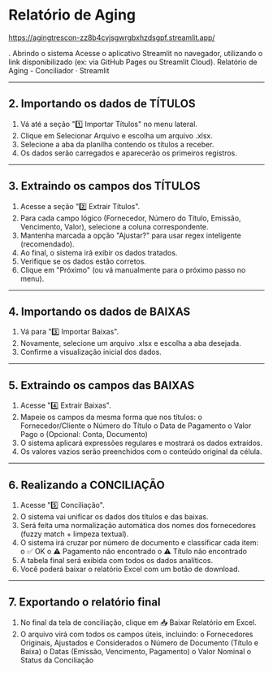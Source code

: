 # Relatório de Aging

https://agingtrescon-zz8b4cvjsgwrgbxhzdsgpf.streamlit.app/

. Abrindo o sistema
Acesse o aplicativo Streamlit no navegador, utilizando o link disponibilizado (ex: via GitHub Pages ou Streamlit Cloud).
Relatório de Aging - Conciliador · Streamlit
________________________________________
## 2. Importando os dados de TÍTULOS
1.	Vá até a seção "1️⃣ Importar Títulos" no menu lateral.
2.	Clique em Selecionar Arquivo e escolha um arquivo .xlsx.
3.	Selecione a aba da planilha contendo os títulos a receber.
4.	Os dados serão carregados e aparecerão os primeiros registros.
________________________________________
## 3. Extraindo os campos dos TÍTULOS
1.	Acesse a seção "2️⃣ Extrair Títulos".
2.	Para cada campo lógico (Fornecedor, Número do Título, Emissão, Vencimento, Valor), selecione a coluna correspondente.
3.	Mantenha marcada a opção "Ajustar?" para usar regex inteligente (recomendado).
4.	Ao final, o sistema irá exibir os dados tratados.
5.	Verifique se os dados estão corretos.
6.	Clique em "Próximo" (ou vá manualmente para o próximo passo no menu).
________________________________________
## 4. Importando os dados de BAIXAS
1.	Vá para "3️⃣ Importar Baixas".
2.	Novamente, selecione um arquivo .xlsx e escolha a aba desejada.
3.	Confirme a visualização inicial dos dados.
________________________________________
## 5. Extraindo os campos das BAIXAS
1.	Acesse "4️⃣ Extrair Baixas".
2.	Mapeie os campos da mesma forma que nos títulos:
o	Fornecedor/Cliente
o	Número do Título
o	Data de Pagamento
o	Valor Pago
o	(Opcional: Conta, Documento)
3.	O sistema aplicará expressões regulares e mostrará os dados extraídos.
4.	Os valores vazios serão preenchidos com o conteúdo original da célula.
________________________________________
## 6. Realizando a CONCILIAÇÃO
1.	Acesse "5️⃣ Conciliação".
2.	O sistema vai unificar os dados dos títulos e das baixas.
3.	Será feita uma normalização automática dos nomes dos fornecedores (fuzzy match + limpeza textual).
4.	O sistema irá cruzar por número de documento e classificar cada item:
o	✅ OK
o	⚠️ Pagamento não encontrado
o	⚠️ Título não encontrado
5.	A tabela final será exibida com todos os dados analíticos.
6.	Você poderá baixar o relatório Excel com um botão de download.
________________________________________
## 7. Exportando o relatório final
1.	No final da tela de conciliação, clique em 📥 Baixar Relatório em Excel.
2.	O arquivo virá com todos os campos úteis, incluindo:
o	Fornecedores Originais, Ajustados e Considerados
o	Número de Documento (Título e Baixa)
o	Datas (Emissão, Vencimento, Pagamento)
o	Valor Nominal
o	Status da Conciliação

